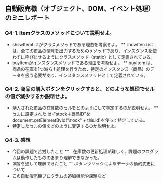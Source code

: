 ## 自動販売機（オブジェクト、DOM、イベント処理）のミニレポート
### Q4-1. Itemクラスのメソッドについて説明せよ。
* showItemListがクラスメソッドである理由を考察せよ。
** showItemList は、全ての商品の情報を出力するためのメソッドであり、インスタンスを使わずに呼び出せるようにクラスメソッド（static）として定義されている。
* buyItemがインスタンスメソッドである理由を考察せよ。
** buyItem は、商品の在庫を1つ減らす処理を行うため、特定のインスタンス（商品）のデータを扱う必要があり、インスタンスメソッドとして定義されている。
### Q4-2. 商品の購入ボタンをクリックすると、どのような処理でセルの値が減少するか説明せよ。
* 購入された商品の在庫数のセルをどのようにして特定するのか説明せよ。
** セルに設定された id="stock＋商品ID"をdocument.getElementById("stock" + this.id)を使って特定している。
* 特定したセルの値をどのように変更するのか説明せよ。
### Q4-3. 感想
* 今回の課題で苦労したこと
**　在庫数の更新処理が難しく、課題のプログラムは動作したもののあまり理解できなかった。
* 演習を通して理解できたこと
** ボタンクリックによるデータの動的変更について
* この自動販売機プログラムの追加機能や課題など
